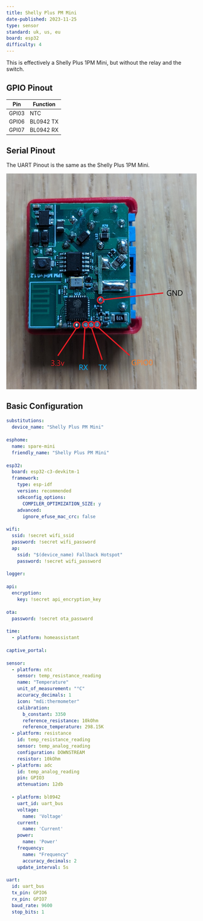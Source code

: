 ```yaml
---
title: Shelly Plus PM Mini
date-published: 2023-11-25
type: sensor
standard: uk, us, eu
board: esp32
difficulty: 4
---
```


This is effectively a Shelly Plus 1PM Mini, but without the relay and the switch.

## GPIO Pinout

| Pin   | Function     |
| ----- | ------------ |
| GPI03 | NTC          |
| GPI06 | BL0942 TX    |
| GPI07 | BL0942 RX    |

## Serial Pinout

The UART Pinout is the same as the Shelly Plus 1PM Mini.

![Shelly Plus 1PM Mini](../Shelly-Plus-1PM-Mini/shelly_plus_1pm_mini.png "Shelly Plus 1PM Mini")

## Basic Configuration

```yaml
substitutions:
  device_name: "Shelly Plus PM Mini"

esphome:
  name: spare-mini
  friendly_name: "Shelly Plus PM Mini"

esp32:
  board: esp32-c3-devkitm-1
  framework:
    type: esp-idf
    version: recommended
    sdkconfig_options:
      COMPILER_OPTIMIZATION_SIZE: y
    advanced:
      ignore_efuse_mac_crc: false

wifi:
  ssid: !secret wifi_ssid
  password: !secret wifi_password
  ap:
    ssid: "$(device_name) Fallback Hotspot"
    password: !secret wifi_password

logger:

api:
  encryption:
    key: !secret api_encryption_key

ota:
  password: !secret ota_password

time:
  - platform: homeassistant

captive_portal:

sensor:
  - platform: ntc
    sensor: temp_resistance_reading
    name: "Temperature"
    unit_of_measurement: "°C"
    accuracy_decimals: 1
    icon: "mdi:thermometer"
    calibration:
      b_constant: 3350
      reference_resistance: 10kOhm
      reference_temperature: 298.15K
  - platform: resistance
    id: temp_resistance_reading
    sensor: temp_analog_reading
    configuration: DOWNSTREAM
    resistor: 10kOhm
  - platform: adc
    id: temp_analog_reading
    pin: GPIO3
    attenuation: 12db

  - platform: bl0942
    uart_id: uart_bus
    voltage:
      name: 'Voltage'
    current:
      name: 'Current'
    power:
      name: 'Power'
    frequency:
      name: "Frequency"
      accuracy_decimals: 2
    update_interval: 5s

uart:
  id: uart_bus
  tx_pin: GPIO6
  rx_pin: GPIO7
  baud_rate: 9600
  stop_bits: 1

```
